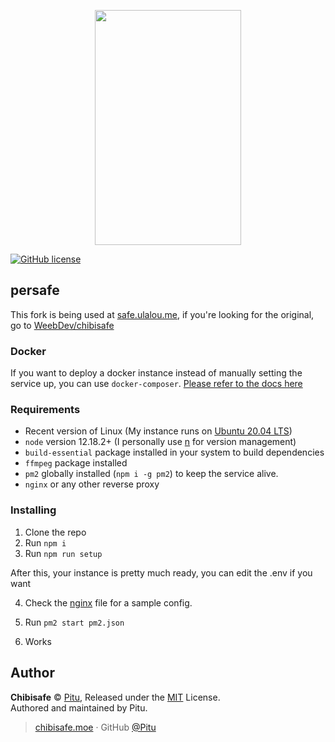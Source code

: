 <p align="center">
  <img width="234" height="376" src="https://safe.ulalou.me/y16n0zb94p3q.png">
</p>

[![GitHub license](https://img.shields.io/badge/license-MIT-blue.svg?style=flat-square)](https://raw.githubusercontent.com/kanadeko/Kuro/master/LICENSE)

## persafe

This fork is being used at [safe.ulalou.me](safe.ulalou.me), if you're looking for the original, go to [WeebDev/chibisafe](github.com/WeebDev/chibisafe)

### Docker
If you want to deploy a docker instance instead of manually setting the service up, you can use `docker-composer`.
[Please refer to the docs here](docs/docker.md)

### Requirements

- Recent version of Linux (My instance runs on [Ubuntu 20.04 LTS](https://ubuntu.com/download/server#downloads))
- `node` version 12.18.2+ (I personally use [n](https://github.com/tj/n) for version management)
- `build-essential` package installed in your system to build dependencies
- `ffmpeg` package installed
- `pm2` globally installed (`npm i -g pm2`) to keep the service alive.
- `nginx` or any other reverse proxy

### Installing

1. Clone the repo
2. Run `npm i`
3. Run `npm run setup`

After this, your instance is pretty much ready, you can edit the .env if you want

4. Check the [nginx](docs/nginx.md) file for a sample config.

5. Run `pm2 start pm2.json`
6. Works

## Author

**Chibisafe** © [Pitu](https://github.com/Pitu), Released under the [MIT](https://github.com/WeebDev/chibisafe/blob/master/LICENSE) License.<br>
Authored and maintained by Pitu.

> [chibisafe.moe](https://chibisafe.moe) · GitHub [@Pitu](https://github.com/Pitu)
